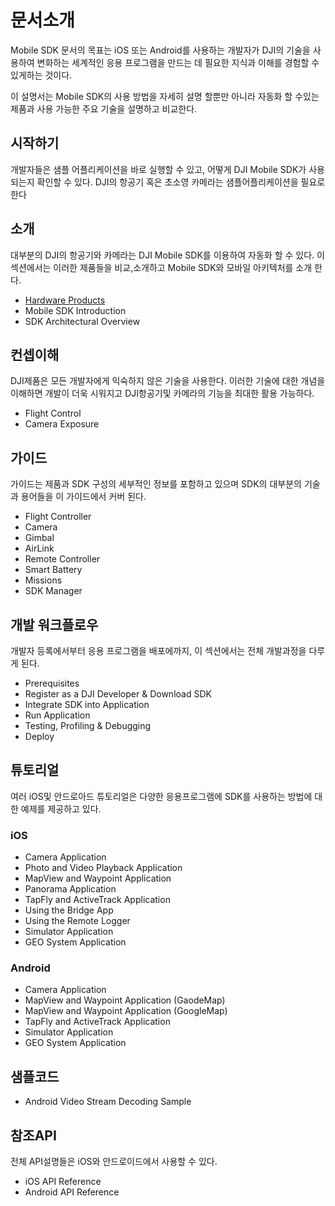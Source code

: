 # 문서소개

Mobile SDK 문서의 목표는 iOS 또는 Android를 사용하는 개발자가 DJI의 기술을 사용하여 변화하는 세계적인 응용 프로그램을 만드는 데 필요한 지식과 이해를 경험할 수있게하는 것이다.

이 설명서는 Mobile SDK의 사용 방법을 자세히 설명 할뿐만 아니라 자동화 할 수있는 제품과 사용 가능한 주요 기술을 설명하고 비교한다. 

## 시작하기 

개발자들은 샘플 어플리케이션을 바로 실행할 수 있고, 어떻게 DJI Mobile SDK가 사용되는지 확인할 수 있다. DJI의 항공기 혹은 초소영 카메라는 샘플어플리케이션을 필요로 한다

## 소개 

대부분의 DJI의 항공기와 카메라는 DJI Mobile SDK를 이용하여 자동화 할 수 있다. 이 섹션에서는 이러한 제품들을 비교,소개하고 Mobile SDK와 모바일 아키텍처를 소개 한다. 

- [Hardware Products](./Introduction/Hardware_Products)
- Mobile SDK Introduction
- SDK Architectural Overview

## 컨셉이해

DJI제품은 모든 개발자에게 익숙하지 않은 기술을 사용한다. 이러한 기술에 대한 개념을 이해하면 개발이 더욱 시워지고 DJI항공기및 카메라의 기능을 최대한 활용 가능하다.

- Flight Control
- Camera Exposure

## 가이드

가이드는 제품과 SDK 구성의 세부적인 정보를 포함하고 있으며 SDK의 대부분의 기술과 용어들을 이 가이드에서 커버 된다.

- Flight Controller
- Camera
- Gimbal
- AirLink
- Remote Controller
- Smart Battery
- Missions
- SDK Manager


## 개발 워크플로우

개발자 등록에서부터 응용 프로그램을 배포에까지, 이 섹션에서는 전체 개발과정을 다루게 된다.

- Prerequisites
- Register as a DJI Developer & Download SDK
- Integrate SDK into Application
- Run Application
- Testing, Profiling & Debugging
- Deploy

## 튜토리얼

여러 iOS및 안드로아드 튜토리얼은 다양한 응용프로그램에 SDK를 사용하는 방법에 대한 예제를 제공하고 있다.

### iOS

- Camera Application
- Photo and Video Playback Application
- MapView and Waypoint Application
- Panorama Application
- TapFly and ActiveTrack Application
- Using the Bridge App
- Using the Remote Logger
- Simulator Application
- GEO System Application

### Android

- Camera Application
- MapView and Waypoint Application (GaodeMap)
- MapView and Waypoint Application (GoogleMap)
- TapFly and ActiveTrack Application
- Simulator Application
- GEO System Application

## 샘플코드

- Android Video Stream Decoding Sample

## 참조API
전체 API설명들은 iOS와 안드로이드에서 사용할 수 있다.

- iOS API Reference
- Android API Reference
